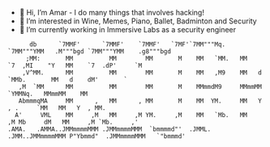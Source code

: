 - 👋 Hi, I’m Amar - I do many things that involves hacking! 
- 👀 I’m interested in Wine, Memes, Piano, Ballet, Badminton and Security
- 🌱 I’m currently working in Immersive Labs as a security engineer

<!---
AKhan1337/AKhan1337 is a ✨ special ✨ repository because its `README.md` (this file) appears on your GitHub profile.
You can click the Preview link to take a look at your changes.
--->
                                                                                                            
```                                                                                                            
      db      `7MMF'      `7MMF'    `7MMF'   `7MF'`7MM"""Mq.  `7MM"""YMM   .M"""bgd `7MM"""YMM    .g8"""bgd 
     ;MM:       MM          MM        MM       M    MM   `MM.   MM    `7  ,MI    "Y   MM    `7  .dP'     `M 
    ,V^MM.      MM          MM        MM       M    MM   ,M9    MM   d    `MMb.       MM   d    dM'       ` 
   ,M  `MM      MM          MM        MM       M    MMmmdM9     MMmmMM      `YMMNq.   MMmmMM    MM          
   AbmmmqMA     MM      ,   MM      , MM       M    MM  YM.     MM   Y  , .     `MM   MM   Y  , MM.         
  A'     VML    MM     ,M   MM     ,M YM.     ,M    MM   `Mb.   MM     ,M Mb     dM   MM     ,M `Mb.     ,' 
.AMA.   .AMMA..JMMmmmmMMM .JMMmmmmMMM  `bmmmmd"'  .JMML. .JMM..JMMmmmmMMM P"Ybmmd"  .JMMmmmmMMM   `"bmmmd'  
```
                                                                                                            
                                                                                                            



